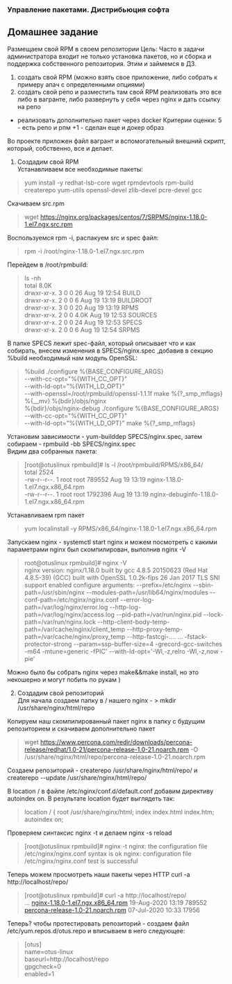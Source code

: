 ### Управление пакетами. Дистрибьюция софта ###

## Домашнее задание ##
Размещаем свой RPM в своем репозитории
Цель: Часто в задачи администратора входит не только установка пакетов, но и сборка и поддержка собственного репозитория. Этим и займемся в ДЗ.
1) создать свой RPM (можно взять свое приложение, либо собрать к примеру апач с определенными опциями)
2) создать свой репо и разместить там свой RPM
реализовать это все либо в вагранте, либо развернуть у себя через nginx и дать ссылку на репо 

* реализовать дополнительно пакет через docker
Критерии оценки: 5 - есть репо и рпм
+1 - сделан еще и докер образ

Во проекте приложен файл вагрант и вспомогательный внешний скрипт, который, собственно, все и делает.
1. Создадим свой RPM  
Устанавливаем все необходимые пакеты:  
>yum install -y redhat-lsb-core wget rpmdevtools rpm-build createrepo yum-utils openssl-devel zlib-devel pcre-devel gcc  

Скачиваем src.rpm   
>wget https://nginx.org/packages/centos/7/SRPMS/nginx-1.18.0-1.el7.ngx.src.rpm  

Воспользуемся rpm -i, распакуем src и spec файл:   
>rpm -i /root/nginx-1.18.0-1.el7.ngx.src.rpm  

Перейдем в /root/rpmbuild:  

>ls -nh  
total 8.0K  
drwxr-xr-x.  3 0 0   26 Aug 19 12:54 BUILD  
drwxr-xr-x.  2 0 0    6 Aug 19 13:19 BUILDROOT  
drwxr-xr-x.  3 0 0   20 Aug 19 13:19 RPMS  
drwxr-xr-x.  2 0 0 4.0K Aug 19 12:53 SOURCES  
drwxr-xr-x.  2 0 0   24 Aug 19 12:53 SPECS  
drwxr-xr-x.  2 0 0    6 Aug 19 12:54 SRPMS  

В папке SPECS лежит spec-файл, который описывает что и как собирать, внесем изменения в SPECS/nginx.spec ,добавив в секцию %build необходимый нам модуль OpenSSL:  
>%build
./configure %{BASE_CONFIGURE_ARGS} \
    --with-cc-opt="%{WITH_CC_OPT}" \
    --with-ld-opt="%{WITH_LD_OPT}" \
    --with-openssl=/root/rpmbuild/openssl-1.1.1f
make %{?_smp_mflags}
%{__mv} %{bdir}/objs/nginx \
    %{bdir}/objs/nginx-debug
./configure %{BASE_CONFIGURE_ARGS} \
    --with-cc-opt="%{WITH_CC_OPT}" \
    --with-ld-opt="%{WITH_LD_OPT}"
make %{?_smp_mflags}

Установим зависимости - yum-builddep SPECS/nginx.spec, затем собираем - rpmbuild -bb SPECS/nginx.spec  
Видим два собранных пакета:  
>[root@otuslinux rpmbuild]# ls -l /root/rpmbuild/RPMS/x86_64/  
total 2524  
-rw-r--r--. 1 root root  789552 Aug 19 13:19 nginx-1.18.0-1.el7.ngx.x86_64.rpm  
-rw-r--r--. 1 root root 1792396 Aug 19 13:19 nginx-debuginfo-1.18.0-1.el7.ngx.x86_64.rpm  

Устанавливаем rpm пакет  
>yum localinstall -y RPMS/x86_64/nginx-1.18.0-1.el7.ngx.x86_64.rpm

Запускаем nginx - systemctl start nginx и можем посмотреть с какими параметрами nginx был скомпилирован, выполнив nginx -V  

>root@otuslinux rpmbuild]# nginx -V       
nginx version: nginx/1.18.0
built by gcc 4.8.5 20150623 (Red Hat 4.8.5-39) (GCC) 
built with OpenSSL 1.0.2k-fips  26 Jan 2017
TLS SNI support enabled
configure arguments: --prefix=/etc/nginx --sbin-path=/usr/sbin/nginx --modules-path=/usr/lib64/nginx/modules --conf-path=/etc/nginx/nginx.conf --error-log-path=/var/log/nginx/error.log --http-log-path=/var/log/nginx/access.log --pid-path=/var/run/nginx.pid --lock-path=/var/run/nginx.lock --http-client-body-temp-path=/var/cache/nginx/client_temp --http-proxy-temp-path=/var/cache/nginx/proxy_temp --http-fastcgi-....
...
-fstack-protector-strong --param=ssp-buffer-size=4 -grecord-gcc-switches -m64 -mtune=generic -fPIC' --with-ld-opt='-Wl,-z,relro -Wl,-z,now -pie' 

Можно было бы собрать nginx через make&&make install, но это некошерно и могут побить по рукам )  

2. Создадим свой репозиторий  
Для начала создаем папку в / нашего nginx - > mkdir /usr/share/nginx/html/repo  

Копируем наш скомпилированный пакет nginx в папку с будущим репозиторием и скачиваем дополнительно пакет  

>wget https://www.percona.com/redir/downloads/percona-release/redhat/1.0-21/percona-release-1.0-21.noarch.rpm -O /usr/share/nginx/html/repo/percona-release-1.0-21.noarch.rpm  

Создаем репозиторий - createrepo /usr/share/nginx/html/repo/ и createrepo --update /usr/share/nginx/html/repo/  

В location / в файле /etc/nginx/conf.d/default.conf добавим директиву autoindex on. В результате location будет выглядеть так:  
>    location / {
        root   /usr/share/nginx/html;
        index  index.html index.htm; 
	autoindex on;  
    
Проверяем синтаксис nginx -t и делаем nginx -s reload  
>[root@otuslinux rpmbuild]# nginx -t
nginx: the configuration file /etc/nginx/nginx.conf syntax is ok
nginx: configuration file /etc/nginx/nginx.conf test is successful

Теперь можем просмотреть наши пакеты через HTTP  curl -a http://localhost/repo/    
>[root@otuslinux rpmbuild]# curl -a http://localhost/repo/  
...
<a href="nginx-1.18.0-1.el7.ngx.x86_64.rpm">nginx-1.18.0-1.el7.ngx.x86_64.rpm</a>                  19-Aug-2020 13:19              789552  
<a href="percona-release-1.0-21.noarch.rpm">percona-release-1.0-21.noarch.rpm</a>                  07-Jul-2020 10:33               17956  

Теперь? чтобы протестировать репозиторий - создаем файл /etc/yum.repos.d/otus.repo и вписываем в него следующее:  
>[otus]  
name=otus-linux  
baseurl=http://localhost/repo  
gpgcheck=0  
enabled=1  


